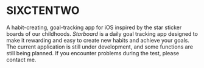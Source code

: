 # SIXCTENTWO
A habit-creating, goal-tracking app for iOS inspired by the star sticker boards of our childhoods. *Starboard* is a daily goal tracking app designed to make it rewarding and easy to create new habits and achieve your goals. The current application is still under development, and some functions are still being planned. If you encounter problems during the test, please contact me.
